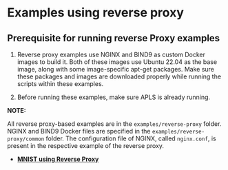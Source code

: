 # Examples using reverse proxy

## Prerequisite for running reverse Proxy examples

1.  Reverse proxy examples use NGINX and BIND9 as custom Docker images to build it. Both of these images use Ubuntu 22.04 as the base image, along with some image-specific apt-get packages. Make sure these packages and images are downloaded properly while running the scripts within these examples.

2.  Before running these examples, make sure APLS is already running.


**NOTE:**

All reverse proxy-based examples are in the `examples/reverse-proxy` folder. NGINX and BIND9 Docker files are specified in the `examples/reverse-proxy/common` folder. The configuration file of NGINX, called `nginx.conf`, is present in the respective example of the reverse proxy.

-   **[MNIST using Reverse Proxy](GUID-9BD49A0E-88FF-4F9F-B722-CE9E1AF1CE5B.md)**  


